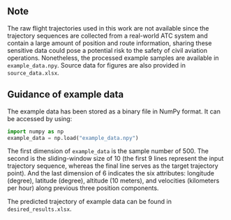 ## Note

The raw flight trajectories used in this work are not available since the trajectory sequences are collected from a 
real-world ATC system and contain a large amount of position and route information, sharing these sensitive data could 
pose a potential risk to the safety of civil aviation operations. Nonetheless, the processed example samples are 
available in `example_data.npy`. Source data for figures are also provided in `source_data.xlsx`.

## Guidance of example data

The example data has been stored as a binary file in NumPy format. It can be accessed by using:

```python
import numpy as np
example_data = np.load("example_data.npy") 
```

The first dimension of `example_data` is the sample number of 500. The second is the sliding-window size of 10 (the first 9
lines represent the input trajectory sequence, whereas the final line serves as the target trajectory point). And the 
last dimension of 6 indicates the six attributes: longitude (degree), latitude (degree), altitude (10 meters), and 
velocities (kilometers per hour) along previous three position components. 

The predicted trajectory of example data can be found in `desired_results.xlsx`. 
